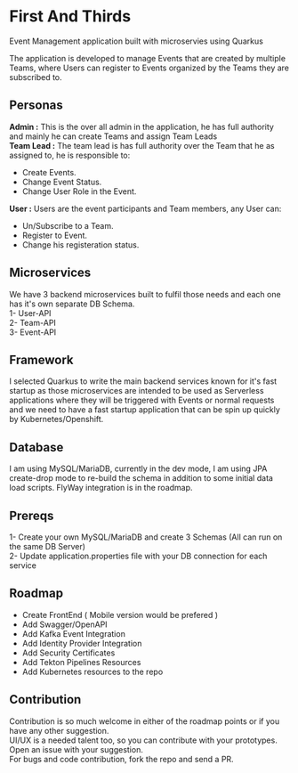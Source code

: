 # First And Thirds
Event Management application built with microservies using Quarkus

The application is developed to manage Events that are created by multiple Teams, where Users can register to Events organized by the Teams they are subscribed to.

## Personas
**Admin :** This is the over all admin in the application, he has full authority and mainly he can create Teams and assign Team Leads  
**Team Lead :** The team lead is has full authority over the Team that he as assigned to, he is responsible to:
  - Create Events.  
  - Change Event Status.
  - Change User Role in the Event.  
  
**User :** Users are the event participants and Team members, any User can:
  - Un/Subscribe to a Team.
  - Register to Event.
  - Change his registeration status.

## Microservices
We have 3 backend microservices built to fulfil those needs and each one has it's own separate DB Schema.  
 1- User-API  
 2- Team-API  
 3- Event-API  
 
 ## Framework
 I selected Quarkus to write the main backend services known for it's fast startup as those microservices are intended to be used as Serverless applications where they will be triggered with Events or normal requests and we need to have a fast startup application that can be spin up quickly by Kubernetes/Openshift.
 
 ## Database
 I am using MySQL/MariaDB, currently in the dev mode, I am using JPA create-drop mode to re-build the schema in addition to some initial data load scripts.
 FlyWay integration is in the roadmap.
 
 ## Prereqs
 1- Create your own MySQL/MariaDB and create 3 Schemas (All can run on the same DB Server)  
 2- Update application.properties file with your DB connection for each service  
 
 ## Roadmap
 - Create FrontEnd ( Mobile version would be prefered )   
 - Add Swagger/OpenAPI  
 - Add Kafka Event Integration  
 - Add Identity Provider Integration  
 - Add Security Certificates  
 - Add Tekton Pipelines Resources  
 - Add Kubernetes resources to the repo  
 
 ## Contribution 
 Contribution is so much welcome in either of the roadmap points or if you have any other suggestion.  
 UI/UX is a needed talent too, so you can contribute with your prototypes.  
 Open an issue with your suggestion.  
 For bugs and code contribution, fork the repo and send a PR.  
